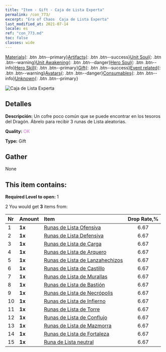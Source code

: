 ```yaml
---
title: "Item - Gift - Caja de Lista Experta"
permalink: /con_773/
excerpt: "Era of Chaos  Caja de Lista Experta"
last_modified_at: 2021-07-14
locale: es
ref: "con_773.md"
toc: false
classes: wide
---
```

 [Materials](/ItemsES/){: .btn .btn--primary}[Artifacts](/ItemsES/Artifacts/){: .btn .btn--success}[Unit Soul](/ItemsES/UnitSoul/){: .btn .btn--warning}[Unit Awakening](/ItemsES/UnitAwakening/){: .btn .btn--danger}[Hero Soul](/ItemsES/HeroSoul/){: .btn .btn--info}[Hero Skill](/ItemsES/HeroSkill/){: .btn .btn--primary}[Gift](/ItemsES/Gift/){: .btn .btn--success}[Event related](/ItemsES/Events/){: .btn .btn--warning}[Avatars](/ItemsES/Avatars/){: .btn .btn--danger}[Consumables](/ItemsES/Consumables/){: .btn .btn--info}[Unknown](/ItemsES/Unknown/){: .btn .btn--primary}

 ![Caja de Lista Experta](/images/t/i_tujianhezi3.png)

## Detalles
 **Descripción:** Un cofre poco común que se puede encontrar en los tesoros del Dragón. Ábrelo para recibir 3 runas de Lista aleatorias.

 **Quality:** <span style="color: #DA70D6">OK</span>

 **Type:** Gift

## Gather

  None

## This item contains:

 **Required Level to open:** 1

 2 You would get **3** items  from:

  | Nr | Amount |     Item    | Drop Rate,% |
  |:---|:-------|:------------|:---------:|
  | 1 |  **1x** | [Runas de Lista Ofensiva](/ItemsES/con_734/) | 6.67 | 
  | 2 |  **1x** | [Runas de Lista Defensiva](/ItemsES/con_739/) | 6.67 | 
  | 3 |  **1x** | [Runas de Lista de Carga](/ItemsES/con_741/) | 6.67 | 
  | 4 |  **1x** | [Runas de Lista de Arquero](/ItemsES/con_742/) | 6.67 | 
  | 5 |  **1x** | [Runas de Lista de Lanzahechizos](/ItemsES/con_746/) | 6.67 | 
  | 6 |  **1x** | [Runas de Lista de Castillo](/ItemsES/con_752/) | 6.67 | 
  | 7 |  **1x** | [Runas de Lista de Murallas](/ItemsES/con_753/) | 6.67 | 
  | 8 |  **1x** | [Runas de Lista de Bastión](/ItemsES/con_754/) | 6.67 | 
  | 9 |  **1x** | [Runas de Lista de Necrópolis](/ItemsES/con_755/) | 6.67 | 
  | 10 |  **1x** | [Runas de Lista de Infierno](/ItemsES/con_777/) | 6.67 | 
  | 11 |  **1x** | [Runas de Lista de Torre](/ItemsES/con_785/) | 6.67 | 
  | 12 |  **1x** | [Runas de Lista de Conflujo](/ItemsES/con_791/) | 6.67 | 
  | 13 |  **1x** | [Runas de Lista de Mazmorra](/ItemsES/con_792/) | 6.67 | 
  | 14 |  **1x** | [Runas de Lista de Fortaleza](/ItemsES/con_818/) | 6.67 | 
  | 15 |  **1x** | [Runa de Lista neutral](/ItemsES/con_869/) | 6.67 | 
